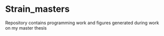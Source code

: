 # Strain_masters
Repository contains programming work and figures generated during work on my master thesis
